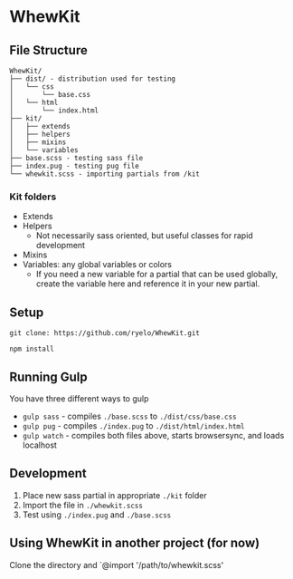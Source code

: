 # WhewKit


## File Structure
```
WhewKit/
├── dist/ - distribution used for testing
│   └── css
│       └── base.css
│   └── html
│       └── index.html
├── kit/
│   ├── extends
│   ├── helpers
│   ├── mixins
│   └── variables
├── base.scss - testing sass file
├── index.pug - testing pug file
└── whewkit.scss - importing partials from /kit
```

### Kit folders
- Extends
- Helpers
  - Not necessarily sass oriented, but useful classes for rapid development
- Mixins
- Variables: any global variables or colors
  - If you need a new variable for a partial that can be used globally, create the variable here and reference it in your new partial.


## Setup

`git clone: https://github.com/ryelo/WhewKit.git`

`npm install`


## Running Gulp

You have three different ways to gulp

- `gulp sass` - compiles `./base.scss` to `./dist/css/base.css`
- `gulp pug` - compiles `./index.pug` to `./dist/html/index.html`
- `gulp watch` - compiles both files above, starts browsersync, and loads localhost


## Development

1. Place new sass partial in appropriate `./kit` folder
2. Import the file in `./whewkit.scss`
3. Test using `./index.pug` and `./base.scss`


## Using WhewKit in another project (for now)

Clone the directory and `@import '/path/to/whewkit.scss'
